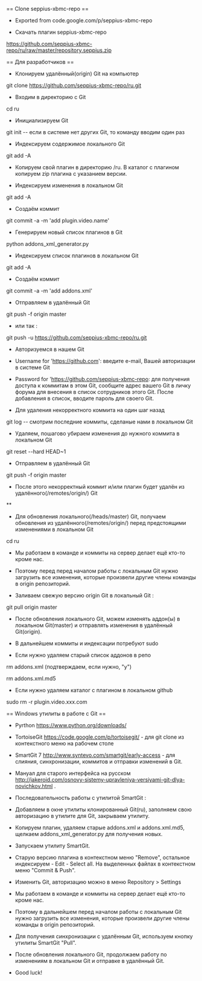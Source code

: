 == Clone seppius-xbmc-repo ==

* Exported from code.google.com/p/seppius-xbmc-repo

* Скачать плагин seppius-xbmc-repo 

https://github.com/seppius-xbmc-repo/ru/raw/master/repository.seppius.zip



== Для разработчиков ==

* Клонируем удалённый(origin) Git на компьютер 

git clone https://github.com/seppius-xbmc-repo/ru.git

* Входим в директорию c Git

cd ru

* Инициализируем Git 

git init   -- если в системе нет других Git, то команду вводим один раз 

* Индексируем содержимое локального  Git 

git add -A

* Копируем свой плагин в директорию /ru. В каталог с плагином копируем zip плагина с указанием версии.

* Индексируем изменения в локальном Git 

git add -A

* Создаём коммит 

git commit -a -m 'add plugin.video.name'

* Генерируем новый список плагинов в Git 

python addons_xml_generator.py

* Индексируем список плагинов в локальном Git

git add -A

* Создаём коммит

git commit -a -m 'add addons.xml'

* Отправляем в удалённый Git 

git push -f origin master

* или так :

git push -u https://github.com/seppius-xbmc-repo/ru.git

* Авторизуемся в нашем Git

* Username for 'https://github.com':                        введите e-mail, Вашей авторизации в системе Git

* Password for 'https://github.com/seppius-xbmc-repo:       для получения доступа к коммитам в этом Git, сообщите адрес вашего Git в личку форума для внесения в список сотрудников этого Git. После добавления в список, вводите пароль для своего Git.

* Для удаления некорректного коммита на один шаг назад 

git log   -- смотрим последние коммиты, сделаные нами в локальном Git

* Удаляем, пошагово убираем изменения до нужного коммита в локальном Git

git reset --hard HEAD~1 

* Отправляем в удалённый Git 

git push -f origin master

* После этого некорректный коммит и/или плагин будет удалён из удалённого(/remotes/origin/) Git

**

* Для обновления локального(/heads/master) Git, получаем обновления из удалённого(/remotes/origin/) перед предстоящими изменениями в локальном Git 

cd ru

* Мы работаем в команде и коммиты на сервер делает ещё кто-то кроме нас. 

* Поэтому перед перед началом работы с локальным Git нужно загрузить все изменения, которые произвели другие члены команды в origin репозиторий. 

* Заливаем свежую версию origin Git  в локальный Git :

git pull origin master

* После обновления локального Git, можем изменять аддон(ы) в локальном Git(master) и отправлять изменения в удалённый Git(origin).

* В дальнейшем коммиты и индексации потребуют sudo

* Если нужно удаляем старый список аддонов в репо

rm addons.xml (подтверждаем, если нужно, "y")

rm addons.xml.md5

* Если нужно удаляем каталог с плагином в локальном github

sudo rm -r plugin.video.xxx.com


== Windows утилиты в работе с Git ==

* Pyrthon  https://www.python.org/downloads/

* TortoiseGit https://code.google.com/p/tortoisegit/ - для git clone из контекстного меню на рабочем столе

* SmartGit 7  http://www.syntevo.com/smartgit/early-access - для слияния, синхронизации, коммитов и отправки изменений в Git. 

* Мануал для старого интерфейса на русском http://jakeroid.com/osnovy-sistemy-upravleniya-versiyami-git-dlya-novichkov.html . 

* Последовательность работы с утилитой SmartGit : 

* Добавляем в окне утилиты клонированный Git(ru), заполняем свою авторизацию в утилите для Git, закрываем утилиту. 

* Копируем плагин, удаляем старые addons.xml и addons.xml.md5, щелкаем addons_xml_generator.py для получения новых.

* Запускаем утилиту SmartGit. 

* Старую версию плагина в контекстном меню "Remove", остальное индексируем - Edit - Select all.  На выделенных файлах в контекстном меню "Commit & Push".

* Изменить Git, авторизацию  можно в меню Repository > Settings

* Мы работаем в команде и коммиты на сервер делает ещё кто-то кроме нас. 

* Поэтому в дальнейшем перед началом работы с локальным Git нужно загрузить все изменения, которые произвели другие члены команды в origin репозиторий. 

* Для получения синхронизации с удалённым Git, используем кнопку утилиты SmartGit "Pull".

* После обновления локального Git, продолжаем работу по изменениям в локальном Git и отправке в удалённый Git.

* Good luck!